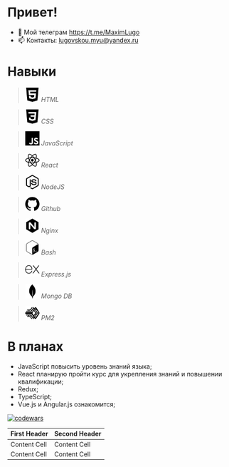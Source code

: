 # Привет!
- 💬 Мой телеграм https://t.me/MaximLugo
- 📫 Контакты: lugovskou.myu@yandex.ru
# Навыки
> <img height="32" width="32" src="https://github.com/Lugovskoy-Maxim/Lugovskoy-Maxim/blob/main/icon/html5.svg" /> *HTML*

> <img height="32" width="32" src="https://github.com/Lugovskoy-Maxim/Lugovskoy-Maxim/blob/main/icon/css3.svg" /> *CSS*

> <img height="32" width="32" src="https://github.com/Lugovskoy-Maxim/Lugovskoy-Maxim/blob/main/icon/javascript.svg" /> *JavaScript*

> <img height="32" width="32" src="https://github.com/Lugovskoy-Maxim/Lugovskoy-Maxim/blob/main/icon/react.svg" /> *React*

> <img height="32" width="32" src="https://github.com/Lugovskoy-Maxim/Lugovskoy-Maxim/blob/main/icon/nodedotjs.svg" /> *NodeJS*

> <img height="32" width="32" src="https://github.com/Lugovskoy-Maxim/Lugovskoy-Maxim/blob/main/icon/github.svg" /> *Github*

> <img height="32" width="32" src="https://github.com/Lugovskoy-Maxim/Lugovskoy-Maxim/blob/main/icon/nginx.svg" /> *Nginx*

> <img height="32" width="32" src="https://github.com/Lugovskoy-Maxim/Lugovskoy-Maxim/blob/main/icon/gnubash.svg" /> *Bash*

> <img height="32" width="32" src="https://github.com/Lugovskoy-Maxim/Lugovskoy-Maxim/blob/main/icon/express.svg" /> *Express.js*

> <img height="32" width="32" src="https://github.com/Lugovskoy-Maxim/Lugovskoy-Maxim/blob/main/icon/mongodb.svg" /> *Mongo DB*

> <img height="32" width="32" src="https://github.com/Lugovskoy-Maxim/Lugovskoy-Maxim/blob/main/icon/pm2.svg" /> *PM2*
#  В планах
- JavaScript повысить уровень знаний языка;
- React планирую пройти курс для укрепления знаний и повышении квалификации;
- Redux;
- TypeScript;
- Vue.js и Angular.js ознакомится;


[![codewars](https://www.codewars.com/users/Lugovskoy-Maxim/badges/large)](https://www.codewars.com/users/Lugovskoy-Maxim/)


| First Header  | Second Header |
| ------------- | ------------- |
| Content Cell  | Content Cell  |
| Content Cell  | Content Cell  |
